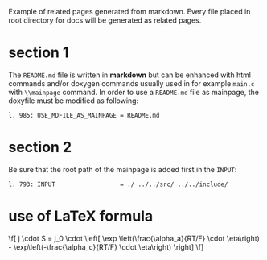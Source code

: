 Example of related pages generated from markdown. Every file placed in root directory for docs will be generated as related pages.


# section 1

The `README.md` file is written in __markdown__ but can be enhanced with html commands and/or doxygen commands usually used in for example `main.c` with `\\mainpage` command. In order to use a `README.md` file as mainpage, the doxyfile must be modified as following:

	l. 985: USE_MDFILE_AS_MAINPAGE = README.md

# section 2
Be sure that the root path of the mainpage is added first in the `INPUT`:

	l. 793: INPUT                  = ./ ../../src/ ../../include/


# use of LaTeX formula


\f[ j \cdot S = j_0 \cdot \left[ \exp \left(\frac{\alpha_a}{RT/F} \cdot \eta\right) - \exp\left(-\frac{\alpha_c}{RT/F} \cdot \eta\right) \right] \f]





